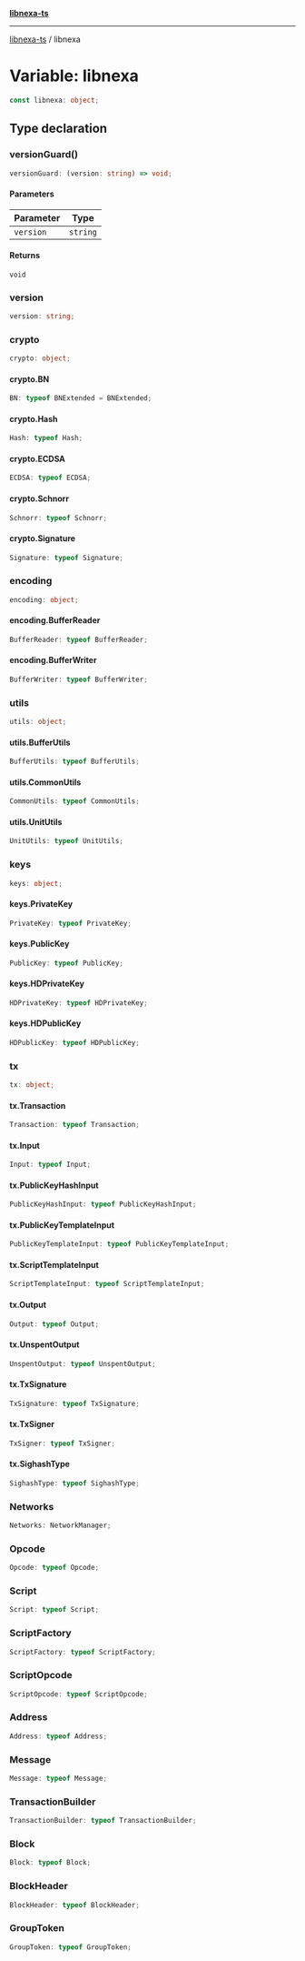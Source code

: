 [**libnexa-ts**](../index.md)

***

[libnexa-ts](../index.md) / libnexa

# Variable: libnexa

```ts
const libnexa: object;
```

## Type declaration

### versionGuard()

```ts
versionGuard: (version: string) => void;
```

#### Parameters

| Parameter | Type |
| ------ | ------ |
| `version` | `string` |

#### Returns

`void`

### version

```ts
version: string;
```

### crypto

```ts
crypto: object;
```

#### crypto.BN

```ts
BN: typeof BNExtended = BNExtended;
```

#### crypto.Hash

```ts
Hash: typeof Hash;
```

#### crypto.ECDSA

```ts
ECDSA: typeof ECDSA;
```

#### crypto.Schnorr

```ts
Schnorr: typeof Schnorr;
```

#### crypto.Signature

```ts
Signature: typeof Signature;
```

### encoding

```ts
encoding: object;
```

#### encoding.BufferReader

```ts
BufferReader: typeof BufferReader;
```

#### encoding.BufferWriter

```ts
BufferWriter: typeof BufferWriter;
```

### utils

```ts
utils: object;
```

#### utils.BufferUtils

```ts
BufferUtils: typeof BufferUtils;
```

#### utils.CommonUtils

```ts
CommonUtils: typeof CommonUtils;
```

#### utils.UnitUtils

```ts
UnitUtils: typeof UnitUtils;
```

### keys

```ts
keys: object;
```

#### keys.PrivateKey

```ts
PrivateKey: typeof PrivateKey;
```

#### keys.PublicKey

```ts
PublicKey: typeof PublicKey;
```

#### keys.HDPrivateKey

```ts
HDPrivateKey: typeof HDPrivateKey;
```

#### keys.HDPublicKey

```ts
HDPublicKey: typeof HDPublicKey;
```

### tx

```ts
tx: object;
```

#### tx.Transaction

```ts
Transaction: typeof Transaction;
```

#### tx.Input

```ts
Input: typeof Input;
```

#### tx.PublicKeyHashInput

```ts
PublicKeyHashInput: typeof PublicKeyHashInput;
```

#### tx.PublicKeyTemplateInput

```ts
PublicKeyTemplateInput: typeof PublicKeyTemplateInput;
```

#### tx.ScriptTemplateInput

```ts
ScriptTemplateInput: typeof ScriptTemplateInput;
```

#### tx.Output

```ts
Output: typeof Output;
```

#### tx.UnspentOutput

```ts
UnspentOutput: typeof UnspentOutput;
```

#### tx.TxSignature

```ts
TxSignature: typeof TxSignature;
```

#### tx.TxSigner

```ts
TxSigner: typeof TxSigner;
```

#### tx.SighashType

```ts
SighashType: typeof SighashType;
```

### Networks

```ts
Networks: NetworkManager;
```

### Opcode

```ts
Opcode: typeof Opcode;
```

### Script

```ts
Script: typeof Script;
```

### ScriptFactory

```ts
ScriptFactory: typeof ScriptFactory;
```

### ScriptOpcode

```ts
ScriptOpcode: typeof ScriptOpcode;
```

### Address

```ts
Address: typeof Address;
```

### Message

```ts
Message: typeof Message;
```

### TransactionBuilder

```ts
TransactionBuilder: typeof TransactionBuilder;
```

### Block

```ts
Block: typeof Block;
```

### BlockHeader

```ts
BlockHeader: typeof BlockHeader;
```

### GroupToken

```ts
GroupToken: typeof GroupToken;
```
